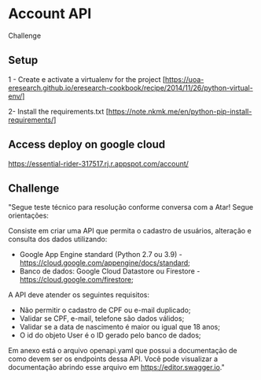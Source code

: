 # Account API
Challenge

## Setup

1 - Create e activate a virtualenv for the project
[https://uoa-eresearch.github.io/eresearch-cookbook/recipe/2014/11/26/python-virtual-env/]

2- Install the requirements.txt
[https://note.nkmk.me/en/python-pip-install-requirements/]

## Access deploy on google cloud
https://essential-rider-317517.rj.r.appspot.com/account/

## Challenge
"Segue teste técnico para resolução conforme conversa com a Atar!
Segue orientações:

Consiste em criar uma API que permita o cadastro de usuários, alteração e consulta dos dados utilizando:

- Google App Engine standard (Python 2.7 ou 3.9) - https://cloud.google.com/appengine/docs/standard;
- Banco de dados: Google Cloud Datastore ou Firestore - https://cloud.google.com/firestore;

A API deve atender os seguintes requisitos:
- Não permitir o cadastro de CPF ou e-mail duplicado;
- Validar se CPF, e-mail, telefone são dados válidos;
- Validar se a data de nascimento é maior ou igual que 18 anos;
- O id do objeto User é o ID gerado pelo banco de dados;

Em anexo está o arquivo openapi.yaml que possui a documentação de como devem ser os endpoints dessa API.
Você pode visualizar a documentação abrindo esse arquivo em https://editor.swagger.io."
